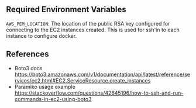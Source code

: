 ## Required Environment Variables
`AWS_PEM_LOCATION`: The location of the public RSA key configured for connecting to the EC2 instances created. This is used for ssh'in to each instance to configure docker.
## References
- Boto3 docs https://boto3.amazonaws.com/v1/documentation/api/latest/reference/services/ec2.html#EC2.ServiceResource.create_instances
- Paramiko usage example https://stackoverflow.com/questions/42645196/how-to-ssh-and-run-commands-in-ec2-using-boto3